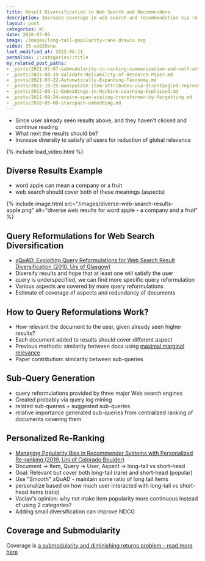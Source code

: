 ```yaml
---
title: Result Diversification in Web Search and Recommenders
description: Increase coverage in web search and recommendation via re-ranking diversification factor
layout: post
categories: ml
date: 2020-03-05
image: /images/long-tail-popularity-rank.drawio.svg
video: 35-xa9IOsnw
last_modified_at: 2022-06-11
permalink: /:categories/:title
my_related_post_paths:
- _posts/2021-02-07-submodularity-in-ranking-summarization-and-self-attention.md
- _posts/2023-08-19-Validate-Reliability-of-Research-Paper.md
- _posts/2021-03-22-Automatically-Expanding-Taxonomy.md
- _posts/2021-10-25-manipulate-item-attributes-via-disentangled-representation.md
- _posts/2022-09-11-Embeddings-in-Machine-Learning-Explained.md
- _posts/2021-08-24-expire-span-scaling-transformer-by-forgetting.md
- _posts/2020-05-08-starspace-embedding.md
---
```




- Since user already seen results above, and they haven't clicked and continue reading
- What next the results should be?
- Increase diversity to satisfy all users for reduction of global relevance

{% include load_video.html %}


## Diverse Results Example
- word apple can mean a company or a fruit
- web search should cover both of these meanings (aspects)

{% include image.html src="/images/diverse-web-search-results-apple.png" alt="diverse web results for word apple - a company and a fruit" %}


## Query Reformulations for Web Search Diversification
- [xQuAD: Exploiting Query Reformulations for Web Search Result Diversification (2010, Uni of Glasgow)](https://www.ra.ethz.ch/cdstore/www2010/www/p881.pdf)
- Diversify results and hope that at least one will satisfy the user
- query is underspecified, we can find more specific query reformulation
- Various aspects are covered by more query reformulations
- Estimate of coverage of aspects and redundancy of documents


## How to Query Reformulations Work?
- How relevant the document to the user, given already seen higher results?
- Each document added to results should cover different aspect
- Previous methods: similarity between docs using [maximal marginal relevance](/ml/submodularity-in-ranking-summarization-and-self-attention)
- Paper contribution: similarity between sub-queries


## Sub-Query Generation
- query reformulations provided by three major Web search engines
- Created probably via query log mining 
- related sub-queries + suggested sub-queries
- relative importance generated sub-queries from centralized ranking of documents covering them


## Personalized Re-Ranking
- [Managing Popularity Bias in Recommender Systems with Personalized Re-ranking (2019, Uni of Colorado Boulder)](https://arxiv.org/pdf/1901.07555.pdf)
- Document → Item, Query → User, Aspect → long-tail vs short-head
- Goal: Relevant but cover both long-tail (rare) and short-head (popular)
- Use "Smooth" xQuAD - maintain some ratio of long tail items
- personalize based on how much user interacted with long-tail vs short-head items (ratio)
- Vaclav's opinion: why not make item popularity more continuous instead of using 2 categories?
- Adding small diversification can improve NDCG


## Coverage and Submodularity
Coverage is [a submodularity and diminishing returns problem - read more here](/ml/submodularity-in-ranking-summarization-and-self-attention)

